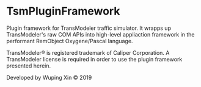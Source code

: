 # TsmPluginFramework
Plugin framework for TransModeler traffic simulator. It wrapps up TransModeler's raw COM APIs into high-level appliaction framework in the performant RemObject Oxygene/Pascal language.

TransModeler® is registered trademark of Caliper Corporation. A TransModeler license is required in order to use the plugin framework presented herein. 

Developed by Wuping Xin © 2019

